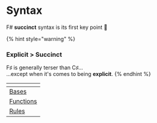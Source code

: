 # Syntax

F# **succinct** syntax is its first key point 💪

{% hint style="warning" %}
### Explicit > Succinct

F♯ is generally terser than C♯...\
...except when it's comes to being **explicit**.
{% endhint %}

<table data-view="cards"><thead><tr><th></th></tr></thead><tbody><tr><td><a href="1-bases.md">Bases</a></td></tr><tr><td><a href="2-functions.md">Functions</a></td></tr><tr><td><a href="3-rules.md">Rules</a></td></tr></tbody></table>

